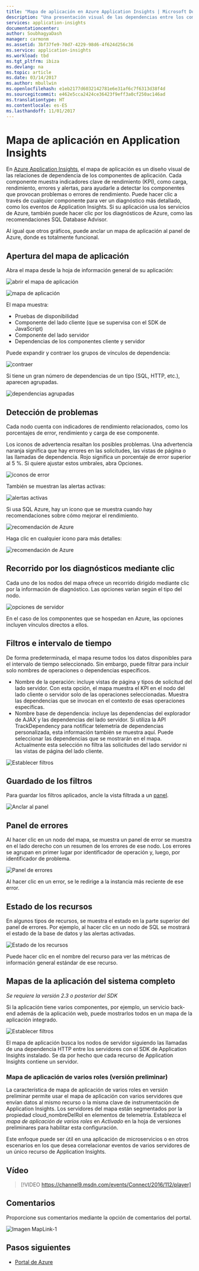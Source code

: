 ```yaml
---
title: "Mapa de aplicación en Azure Application Insights | Microsoft Docs"
description: "Una presentación visual de las dependencias entre los componentes de la aplicación, con etiquetas para KPI y alertas."
services: application-insights
documentationcenter: 
author: SoubhagyaDash
manager: carmonm
ms.assetid: 3bf37fe9-70d7-4229-98d6-4f624d256c36
ms.service: application-insights
ms.workload: tbd
ms.tgt_pltfrm: ibiza
ms.devlang: na
ms.topic: article
ms.date: 03/14/2017
ms.author: mbullwin
ms.openlocfilehash: e1eb2177d6032142781e6e31af6c7f6313d38f4d
ms.sourcegitcommit: e462e5cca2424ce36423f9eff3a0cf250ac146ad
ms.translationtype: HT
ms.contentlocale: es-ES
ms.lasthandoff: 11/01/2017
---
```

# <a name="application-map-in-application-insights"></a>Mapa de aplicación en Application Insights
En [Azure Application Insights](app-insights-overview.md), el mapa de aplicación es un diseño visual de las relaciones de dependencia de los componentes de aplicación. Cada componente muestra indicadores clave de rendimiento (KPI), como carga, rendimiento, errores y alertas, para ayudarle a detectar los componentes que provocan problemas o errores de rendimiento. Puede hacer clic a través de cualquier componente para ver un diagnóstico más detallado, como los eventos de Application Insights. Si su aplicación usa los servicios de Azure, también puede hacer clic por los diagnósticos de Azure, como las recomendaciones SQL Database Advisor.

Al igual que otros gráficos, puede anclar un mapa de aplicación al panel de Azure, donde es totalmente funcional. 

## <a name="open-the-application-map"></a>Apertura del mapa de aplicación
Abra el mapa desde la hoja de información general de su aplicación:

![abrir el mapa de aplicación](./media/app-insights-app-map/01.png)

![mapa de aplicación](./media/app-insights-app-map/02.png)

El mapa muestra:

* Pruebas de disponibilidad
* Componente del lado cliente (que se supervisa con el SDK de JavaScript)
* Componente del lado servidor
* Dependencias de los componentes cliente y servidor

Puede expandir y contraer los grupos de vínculos de dependencia:

![contraer](./media/app-insights-app-map/03.png)

Si tiene un gran número de dependencias de un tipo (SQL, HTTP, etc.), aparecen agrupadas. 

![dependencias agrupadas](./media/app-insights-app-map/03-2.png)

## <a name="spot-problems"></a>Detección de problemas
Cada nodo cuenta con indicadores de rendimiento relacionados, como los porcentajes de error, rendimiento y carga de ese componente. 

Los iconos de advertencia resaltan los posibles problemas. Una advertencia naranja significa que hay errores en las solicitudes, las vistas de página o las llamadas de dependencia. Rojo significa un porcentaje de error superior al 5 %. Si quiere ajustar estos umbrales, abra Opciones.

![iconos de error](./media/app-insights-app-map/04.png)

También se muestran las alertas activas: 

![alertas activas](./media/app-insights-app-map/05.png)

Si usa SQL Azure, hay un icono que se muestra cuando hay recomendaciones sobre cómo mejorar el rendimiento. 

![recomendación de Azure](./media/app-insights-app-map/06.png)

Haga clic en cualquier icono para más detalles:

![recomendación de Azure](./media/app-insights-app-map/07.png)

## <a name="diagnostic-click-through"></a>Recorrido por los diagnósticos mediante clic
Cada uno de los nodos del mapa ofrece un recorrido dirigido mediante clic por la información de diagnóstico. Las opciones varían según el tipo del nodo.

![opciones de servidor](./media/app-insights-app-map/09.png)

En el caso de los componentes que se hospedan en Azure, las opciones incluyen vínculos directos a ellos.

## <a name="filters-and-time-range"></a>Filtros e intervalo de tiempo
De forma predeterminada, el mapa resume todos los datos disponibles para el intervalo de tiempo seleccionado. Sin embargo, puede filtrar para incluir solo nombres de operaciones o dependencias específicos.

* Nombre de la operación: incluye vistas de página y tipos de solicitud del lado servidor. Con esta opción, el mapa muestra el KPI en el nodo del lado cliente o servidor solo de las operaciones seleccionadas. Muestra las dependencias que se invocan en el contexto de esas operaciones específicas.
* Nombre base de dependencia: incluye las dependencias del explorador de AJAX y las dependencias del lado servidor. Si utiliza la API TrackDependency para notificar telemetría de dependencias personalizada, esta información también se muestra aquí. Puede seleccionar las dependencias que se mostrarán en el mapa. Actualmente esta selección no filtra las solicitudes del lado servidor ni las vistas de página del lado cliente.

![Establecer filtros](./media/app-insights-app-map/11.png)

## <a name="save-filters"></a>Guardado de los filtros
Para guardar los filtros aplicados, ancle la vista filtrada a un [panel](app-insights-dashboards.md).

![Anclar al panel](./media/app-insights-app-map/12.png)

## <a name="error-pane"></a>Panel de errores
Al hacer clic en un nodo del mapa, se muestra un panel de error se muestra en el lado derecho con un resumen de los errores de ese nodo. Los errores se agrupan en primer lugar por identificador de operación y, luego, por identificador de problema.

![Panel de errores](./media/app-insights-app-map/error-pane.png)

Al hacer clic en un error, se le redirige a la instancia más reciente de ese error.

## <a name="resource-health"></a>Estado de los recursos
En algunos tipos de recursos, se muestra el estado en la parte superior del panel de errores. Por ejemplo, al hacer clic en un nodo de SQL se mostrará el estado de la base de datos y las alertas activadas.

![Estado de los recursos](./media/app-insights-app-map/resource-health.png)

Puede hacer clic en el nombre del recurso para ver las métricas de información general estándar de ese recurso.

## <a name="end-to-end-system-app-maps"></a>Mapas de la aplicación del sistema completo

*Se requiere la versión 2.3 o posterior del SDK*

Si la aplicación tiene varios componentes, por ejemplo, un servicio back-end además de la aplicación web, puede mostrarlos todos en un mapa de la aplicación integrado.

![Establecer filtros](./media/app-insights-app-map/multi-component-app-map.png)

El mapa de aplicación busca los nodos de servidor siguiendo las llamadas de una dependencia HTTP entre los servidores con el SDK de Application Insights instalado. Se da por hecho que cada recurso de Application Insights contiene un servidor.

### <a name="multi-role-app-map-preview"></a>Mapa de aplicación de varios roles (versión preliminar)

La característica de mapa de aplicación de varios roles en versión preliminar permite usar el mapa de aplicación con varios servidores que envían datos al mismo recurso o la misma clave de instrumentación de Application Insights. Los servidores del mapa están segmentados por la propiedad cloud_nombreDelRol en elementos de telemetría. Establezca el *mapa de aplicación de varios roles* en *Activado* en la hoja de versiones preliminares para habilitar esta configuración.

Este enfoque puede ser útil en una aplicación de microservicios o en otros escenarios en los que desea correlacionar eventos de varios servidores de un único recurso de Application Insights.

## <a name="video"></a>Vídeo

> [!VIDEO https://channel9.msdn.com/events/Connect/2016/112/player] 

## <a name="feedback"></a>Comentarios
Proporcione sus comentarios mediante la opción de comentarios del portal.

![Imagen MapLink-1](./media/app-insights-app-map/13.png)


## <a name="next-steps"></a>Pasos siguientes

* [Portal de Azure](https://portal.azure.com)
